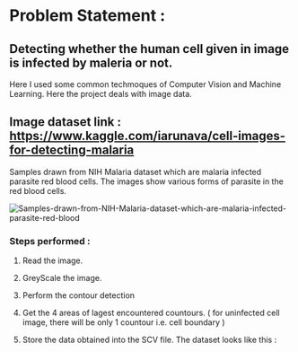 # Problem Statement :
## Detecting whether the human cell given in image is infected by maleria or not.

Here I used some common techmoques of Computer Vision and Machine Learning.
Here the project deals with image data.

## Image dataset link : https://www.kaggle.com/iarunava/cell-images-for-detecting-malaria

Samples drawn from NIH Malaria dataset which are malaria infected parasite red blood cells. The images show various forms of parasite in the red blood cells.

![Samples-drawn-from-NIH-Malaria-dataset-which-are-malaria-infected-parasite-red-blood](https://user-images.githubusercontent.com/19407823/94339059-ad31cc80-0014-11eb-9a1b-b8adb3c35cbd.jpg)

### Steps performed : 

1. Read the image.
2. GreyScale the image.
3. Perform the contour detection
4. Get the 4 areas of lagest encountered countours.
  ( for uninfected cell image, there will be only 1 countour i.e. cell boundary )
  
5. Store the data obtained into the SCV file.
   The dataset looks like this : 
   
   

